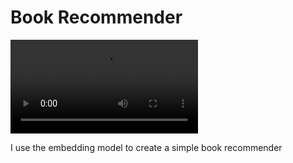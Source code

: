 # Book Recommender


<video src="https://github.com/qharo/book_recommender/blob/main/Book_Recommender_Exp.mp4" controls="controls" style="max-width: 730px;">
</video>

I use the embedding model to create a simple book recommender
